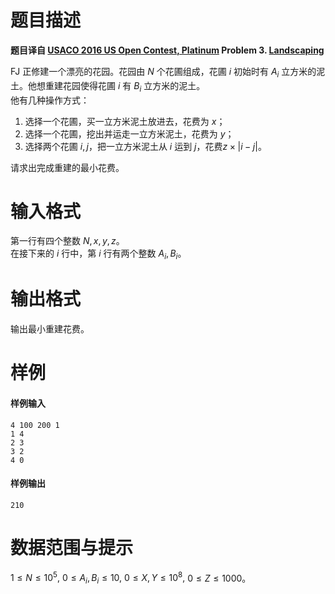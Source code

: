 
# 题目描述

**题目译自 [USACO 2016 US Open Contest, Platinum](http://usaco.org/index.php?page=open16results) Problem 3. [Landscaping](http://usaco.org/index.php?page=viewproblem2&cpid=650)**

FJ 正修建一个漂亮的花园。花园由 $N$ 个花圃组成，花圃 $i$ 初始时有 $A_i$ 立方米的泥土。他想重建花园使得花圃 $i$ 有 $B_i$ 立方米的泥土。  
他有几种操作方式：  
1. 选择一个花圃，买一立方米泥土放进去，花费为 $x$；
2. 选择一个花圃，挖出并运走一立方米泥土，花费为 $y$；
3. 选择两个花圃 $i,j$，把一立方米泥土从 $i$ 运到 $j$，花费$z \times |i-j|$。

请求出完成重建的最小花费。


# 输入格式

第一行有四个整数 $N,x,y,z$。  
在接下来的 $i$ 行中，第 $i$ 行有两个整数 $A_i,B_i$。


# 输出格式

输出最小重建花费。

# 样例

#### 样例输入
```plain
4 100 200 1
1 4
2 3
3 2
4 0
```

#### 样例输出
```plain
210
```



# 数据范围与提示

$1 \leq N \leq 10^5,$ $0 \leq A_i,B_i \leq 10,$ $0 \leq X, Y \le 10^8,$ $0 \le Z \leq 1000$。

